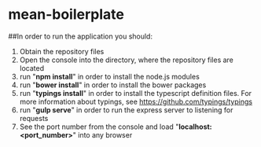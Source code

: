 # mean-boilerplate

##In order to run the application you should:

1. Obtain the repository files
2. Open the console into the directory, where the repository files are located
3. run "**npm install**" in order to install the node.js modules
4. run "**bower install**" in order to install the bower packages
5. run "**typings install**" in order to install the typescript definition files. For more information about typings, see https://github.com/typings/typings
5. run "**gulp serve**" in order to run the express server to listening for requests
6. See the port number from the console and load "**localhost:<port_number>**" into any browser